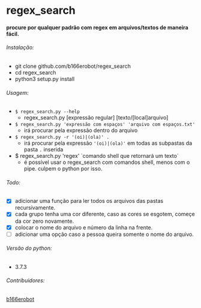 # regex_search

#### procure por qualquer padrão com regex em arquivos/textos de maneira fácil.

###### Instalação:
  * git clone github.com/b166erobot/regex_search
  * cd regex_search
  * python3 setup.py install

###### Usagem:

  * `$ regex_search.py --help`
      * regex_search.py [expressão regular] [texto/[local]arquivo]
  * `$ regex_search.py 'expressão com espaços' 'arquivo com espaços.txt'`
      * irá procurar pela expressão dentro do arquivo
  * `$ regex_search.py -r '(oi)|(ola)' .`
      * irá procurar pela expressão `'(oi)|(ola)'` em todas as subpastas da pasta `.` inserida
  * $ regex_search.py 'regex' \`comando shell que retornará um texto\`
      * é possível usar o regex_search com comandos shell, menos com o pipe. culpem o python por isso.

###### Todo:
  - [x] adicionar uma função para ler todos os arquivos das pastas recursivamente.
  - [x] cada grupo tenha uma cor diferente, caso as cores se esgotem, começe da cor zero novamente.
  - [x] colocar o nome do arquivo e número da linha na frente.
  - [ ] adicionar uma opção caso a pessoa queira somente o nome do arquivo.

###### Versão do python:

  * 3.7.3

###### Contribuidores:

  [b166erobot](http://github.com/b166erobot)
